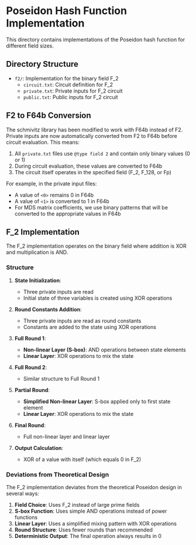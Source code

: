 # Poseidon Hash Function Implementation

This directory contains implementations of the Poseidon hash function for different field sizes.

## Directory Structure

- `f2/`: Implementation for the binary field F_2
  - `circuit.txt`: Circuit definition for F_2
  - `private.txt`: Private inputs for F_2 circuit
  - `public.txt`: Public inputs for F_2 circuit

## F2 to F64b Conversion

The schmivitz library has been modified to work with F64b instead of F2. Private inputs are now automatically converted from F2 to F64b before circuit evaluation. This means:

1. All `private.txt` files use `@type field 2` and contain only binary values (0 or 1)
2. During circuit evaluation, these values are converted to F64b
3. The circuit itself operates in the specified field (F_2, F_128, or Fp)

For example, in the private input files:
- A value of `<0>` remains 0 in F64b
- A value of `<1>` is converted to 1 in F64b
- For MDS matrix coefficients, we use binary patterns that will be converted to the appropriate values in F64b

## F_2 Implementation

The F_2 implementation operates on the binary field where addition is XOR and multiplication is AND.

### Structure

1. **State Initialization**:
   - Three private inputs are read
   - Initial state of three variables is created using XOR operations

2. **Round Constants Addition**:
   - Three private inputs are read as round constants
   - Constants are added to the state using XOR operations

3. **Full Round 1**:
   - **Non-linear Layer (S-box)**: AND operations between state elements
   - **Linear Layer**: XOR operations to mix the state

4. **Full Round 2**:
   - Similar structure to Full Round 1

5. **Partial Round**:
   - **Simplified Non-linear Layer**: S-box applied only to first state element
   - **Linear Layer**: XOR operations to mix the state

6. **Final Round**:
   - Full non-linear layer and linear layer

7. **Output Calculation**:
   - XOR of a value with itself (which equals 0 in F_2)

### Deviations from Theoretical Design

The F_2 implementation deviates from the theoretical Poseidon design in several ways:

1. **Field Choice**: Uses F_2 instead of large prime fields
2. **S-box Function**: Uses simple AND operations instead of power functions
3. **Linear Layer**: Uses a simplified mixing pattern with XOR operations
4. **Round Structure**: Uses fewer rounds than recommended
5. **Deterministic Output**: The final operation always results in 0
